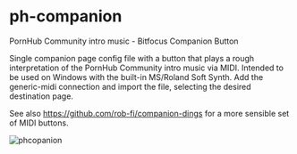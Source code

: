# ph-companion
PornHub Community intro music - Bitfocus Companion Button

Single companion page config file with a button that plays a rough interpretation of the PornHub Community intro music via MIDI. Intended to be used on Windows with the built-in MS/Roland Soft Synth. Add the generic-midi connection and import the file, selecting the desired destination page.

See also https://github.com/rob-fi/companion-dings for a more sensible set of MIDI buttons.

![phcopanion](https://github.com/user-attachments/assets/a451d962-d33a-4dc4-b899-ca2d275ab668)
